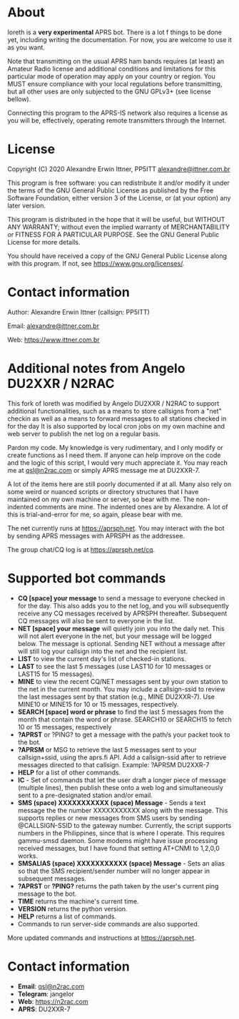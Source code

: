 
# About

Ioreth is a **very experimental** APRS bot. There is a lot f things to be
done yet, including writing the documentation. For now, you are welcome to
use it as you want.

Note that transmitting on the usual APRS ham bands requires (at least) an
Amateur Radio license and additional conditions and limitations for this
particular mode of operation may apply on your country or region. You MUST
ensure compliance with your local regulations before transmitting, but all
other uses are only subjected to the GNU GPLv3+ (see license bellow).

Connecting this program to the APRS-IS network also requires a license as
you will be, effectively, operating remote transmitters through the Internet.




# License

Copyright (C) 2020  Alexandre Erwin Ittner, PP5ITT <alexandre@ittner.com.br>

This program is free software: you can redistribute it and/or modify
it under the terms of the GNU General Public License as published by
the Free Software Foundation, either version 3 of the License, or
(at your option) any later version.

This program is distributed in the hope that it will be useful,
but WITHOUT ANY WARRANTY; without even the implied warranty of
MERCHANTABILITY or FITNESS FOR A PARTICULAR PURPOSE.  See the
GNU General Public License for more details.

You should have received a copy of the GNU General Public License
along with this program.  If not, see <https://www.gnu.org/licenses/>.





# Contact information

Author: Alexandre Erwin Ittner   (callsign: PP5ITT)

Email: <alexandre@ittner.com.br>

Web: <https://www.ittner.com.br>



# Additional notes from Angelo DU2XXR / N2RAC

This fork of Ioreth was modified by Angelo DU2XXR / N2RAC to support additional
functionalities, such as a means to store callsigns from a "net" checkin
as well as a means to forward messages to all stations checked in for the day
It is also supported by local cron jobs on my own machine and web server
to publish the net log on a regular basis.
 
Pardon my code. My knowledge is very rudimentary, and I only modify or create
functions as I need them. If anyone can help improve on the code and the
logic of this script, I would very much appreciate it.
You may reach me at qsl@n2rac.com or simply APRS message me at DU2XXR-7.

A lot of the items here are still poorly documented if at all. Many also
rely on some weird or nuanced scripts or directory structures that I have
maintained on my own machine or server, so bear with me.
The non-indented comments are mine. The indented ones are by Alexandre.
A lot of this is trial-and-error for me, so again, please bear with me.

The net currently runs at <https://aprsph.net>. You may interact with the bot by sending APRS messages with APRSPH as the addressee.

The group chat/CQ log is at <https://aprsph.net/cq>.

# Supported bot commands

- **CQ [space] your message** to send a message to everyone checked in for the day. This also adds you to the net log, and you will subsequently receive any CQ messages received by APRSPH thereafter. Subsequent CQ messages will also be sent to everyone in the list.
- **NET [space] your message** will quietly join you into the daily net. This will not alert everyone in the net, but your message will be logged below. The message is optional. Sending NET without a message after will still log your callsign into the net and the recipient list.
- **LIST** to view the current day's list of checked-in stations.
- **LAST** to see the last 5 messages (use LAST10 for 10 messages or LAST15 for 15 messages).
- **MINE** to view the recent CQ/NET messages sent by your own station to the net in the current month. You may include a callsign-ssid to review the last messages sent by that station (e.g., MINE DU2XXR-7). Use MINE10 or MINE15 for 10 or 15 messages, respectively.
- **SEARCH [space] word or phrase** to find the last 5 messages from the month that contain the word or phrase. SEARCH10 or SEARCH15 to fetch 10 or 15 messages, respectively
- **?APRST** or ?PING? to get a message with the path/s your packet took to the bot.
- **?APRSM** or MSG to retrieve the last 5 messages sent to your callsign+ssid, using the aprs.fi API. Add a callsign-ssid after to retrieve messages directed to that callsign. Example: ?APRSM DU2XXR-7
- **HELP** for a list of other commands.
- **IC** - Set of commands that let the user draft a longer piece of message (multiple lines), then publish these onto a web log and simultaneously sent to a pre-designated station and/or email. 
- **SMS (space) XXXXXXXXXXX (space) Message** - Sends a text message the the number XXXXXXXXXXX along with the message. This supports replies or new messages from SMS users by sending @CALLSIGN-SSID to the gateway number. Currently, the script supports numbers in the Philippines, since that is where I operate. This requires gammu-smsd daemon. Some modems might have issue processing received messages, but I have found that setting AT+CNMI to 1,2,0,0 works.
- **SMSALIAS (space) XXXXXXXXXXX (space) Message** - Sets an alias so that the SMS recipient/sender number will no longer appear in subsequent messages.
- **?APRST** or **?PING?** returns the path taken by the user's current ping message to the bot. 
- **TIME** returns the machine's current time.
- **VERSION** returns the python version.
- **HELP** returns a list of commands.
- Commands to run server-side commands are also supported.

More updated commands and instructions at https://aprsph.net.

# Contact information
- **Email**: qsl@n2rac.com
- **Telegram**: jangelor
- **Web**: <https://n2rac.com>
- **APRS**: DU2XXR-7
